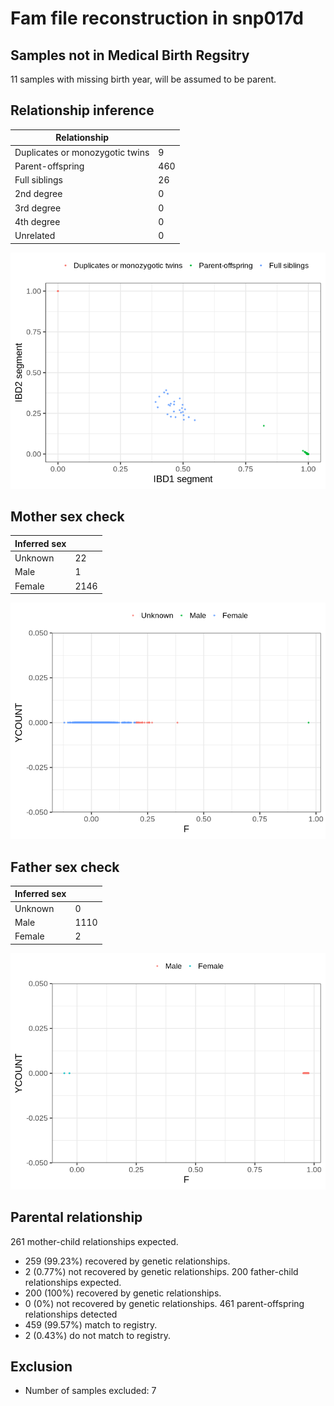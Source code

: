 # Fam file reconstruction in snp017d
## Samples not in Medical Birth Regsitry
11 samples with missing birth year, will be assumed to be parent.
## Relationship inference
| Relationship |   |
| ------------ | - |
| Duplicates or monozygotic twins| 9 |
| Parent-offspring| 460 |
| Full siblings| 26 |
| 2nd degree| 0 |
| 3rd degree| 0 |
| 4th degree| 0 |
| Unrelated| 0 |

![](fam_reconstruction/ibd_plot.png)
## Mother sex check
| Inferred sex |   |
| ------------ | - |
| Unknown | 22 |
| Male | 1 |
| Female | 2146 |

![](fam_reconstruction/mother_sex_plot.png)
## Father sex check
| Inferred sex |   |
| ------------ | - |
| Unknown | 0 |
| Male | 1110 |
| Female | 2 |

![](fam_reconstruction/father_sex_plot.png)
## Parental relationship
261 mother-child relationships expected.
- 259 (99.23%) recovered by genetic relationships.
- 2 (0.77%) not recovered by genetic relationships.
200 father-child relationships expected.
- 200 (100%) recovered by genetic relationships.
- 0 (0%) not recovered by genetic relationships.
461 parent-offspring relationships detected
- 459 (99.57%) match to registry.
- 2 (0.43%) do not match to registry.
## Exclusion
- Number of samples excluded: 7
